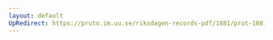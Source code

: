 ```yaml
---
layout: default
UpRedirect: https://pruto.im.uu.se/riksdagen-records-pdf/1881/prot-1881--ak--018/prot-1881--ak--018_007.pdf
---
```

